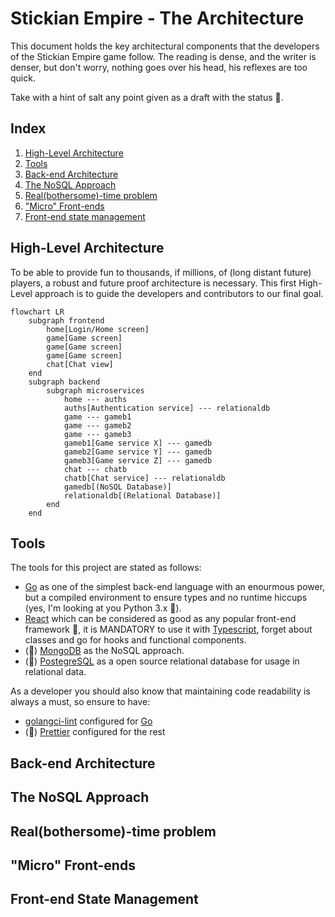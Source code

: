 # Stickian Empire - The Architecture

This document holds the key architectural components that the developers of the Stickian Empire game follow. The reading is dense, and the writer is denser, but don't worry, nothing goes over his head, his reflexes are too quick.

Take with a hint of salt any point given as a draft with the status :page_facing_up:.

## Index

1. [High-Level Architecture](#high-level-architecture)
2. [Tools](#tools)
3. [Back-end Architecture](#back-end-architecture)
4. [The NoSQL Approach](#the-nosql-approach)
5. [Real(bothersome)-time problem](#realbothersome-time-problem)
6. ["Micro" Front-ends](#micro-front-ends)
7. [Front-end state management](#front-end-state-management)

## High-Level Architecture

To be able to provide fun to thousands, if millions, of (long distant future) players, a robust and future proof architecture is necessary. This first High-Level approach is to guide the developers and contributors to our final goal.

```mermaid
flowchart LR
    subgraph frontend
        home[Login/Home screen]
        game[Game screen]
        game[Game screen]
        game[Game screen]
        chat[Chat view]
    end
    subgraph backend
        subgraph microservices
            home --- auths
            auths[Authentication service] --- relationaldb
            game --- gameb1
            game --- gameb2
            game --- gameb3
            gameb1[Game service X] --- gamedb
            gameb2[Game service Y] --- gamedb
            gameb3[Game service Z] --- gamedb
            chat --- chatb
            chatb[Chat service] --- relationaldb
            gamedb[(NoSQL Database)]
            relationaldb[(Relational Database)]
        end
    end
```

## Tools

The tools for this project are stated as follows:

- [Go](https://go.dev/) as one of the simplest back-end language with an enourmous power, but a compiled environment to ensure types and no runtime hiccups (yes, I'm looking at you Python 3.x :eyes:).
- [React](https://reactjs.org/) which can be considered as good as any popular front-end framework :poop:, it is MANDATORY to use it with [Typescript](https://www.typescriptlang.org/), forget about classes and go for hooks and functional components.
- (:page_facing_up:) [MongoDB](https://www.mongodb.com/) as the NoSQL approach.
- (:page_facing_up:) [PostegreSQL](https://www.postgresql.org/) as a open source relational database for usage in relational data.

As a developer you should also know that maintaining code readability is always a must, so ensure to have:

- [golangci-lint](https://github.com/golangci/golangci-lint) configured for [Go](https://go.dev/)
- (:page_facing_up:) [Prettier](https://prettier.io/) configured for the rest

## Back-end Architecture

## The NoSQL Approach

## Real(bothersome)-time problem

## "Micro" Front-ends

## Front-end State Management
